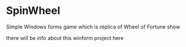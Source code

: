 # SpinWheel
Simple Windows forms game which is replica of Wheel of Fortune show

there will be info about this winform project here
